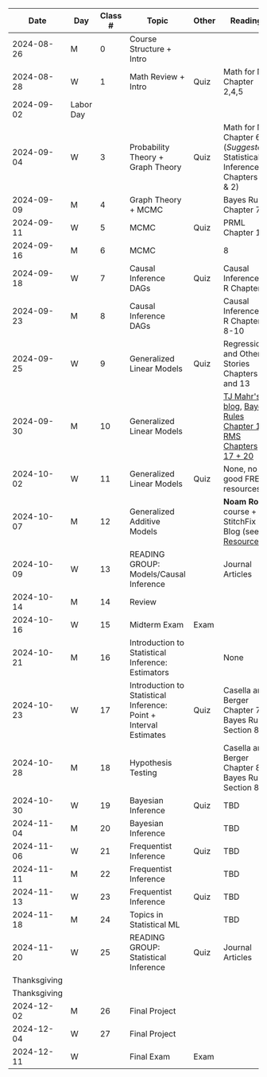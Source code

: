 | Date | Day | Class \# | Topic | Other | Reading |
|----------|----------|----------|----------|----------|-----------------------|
| 2024-08-26 | M | 0 | Course Structure + Intro |  |  |
| 2024-08-28 | W | 1 | Math Review + Intro | Quiz | Math for ML Chapter 2,4,5 |
| 2024-09-02 | Labor Day |  |  |  |  |
| 2024-09-04 | W | 3 | Probability Theory + Graph Theory | Quiz | Math for ML Chapter 6 (*Suggested*: Statistical Inference Chapters 1 & 2) |
| 2024-09-09 | M | 4 | Graph Theory + MCMC |  | Bayes Rules Chapter 7 |
| 2024-09-11 | W | 5 | MCMC | Quiz | PRML Chapter 11 |
| 2024-09-16 | M | 6 | MCMC |  | 8 |
| 2024-09-18 | W | 7 | Causal Inference DAGs | Quiz | Causal Inference in R Chapter 5 |
| 2024-09-23 | M | 8 | Causal Inference DAGs |  | Causal Inference in R Chapter 8-10 |
| 2024-09-25 | W | 9 | Generalized Linear Models | Quiz | Regression and Other Stories Chapters 8 and 13 |
| 2024-09-30 | M | 10 | Generalized Linear Models |  | [TJ Mahr's blog](https://www.tjmahr.com/plotting-partial-pooling-in-mixed-effects-models/), [Bayes Rules Chapter 17](https://www.bayesrulesbook.com/chapter-17), [RMS Chapters 17 + 20](https://hbiostat.org/rmsc) |
| 2024-10-02 | W | 11 | Generalized Linear Models | Quiz | None, no good FREE resources :( |
| 2024-10-07 | M | 12 | Generalized Additive Models |  | **Noam Ross** course + StitchFix Blog (see [Resources](https://github.com/chelseaparlett/CPSC540ParlettPelleriti/blob/main/Admin/Resources.md)) |
| 2024-10-09 | W | 13 | READING GROUP: Models/Causal Inference |  | Journal Articles |
| 2024-10-14 | M | 14 | Review |  |  |
| 2024-10-16 | W | 15 | Midterm Exam | Exam |  |
| 2024-10-21 | M | 16 | Introduction to Statistical Inference: Estimators |  | None |
| 2024-10-23 | W | 17 | Introduction to Statistical Inference: Point + Interval Estimates | Quiz | Casella and Berger Chapter 7, Bayes Rules Section 8.1 |
| 2024-10-28 | M | 18 | Hypothesis Testing |  | Casella and Berger Chapter 8, Bayes Rules Section 8.2 |
| 2024-10-30 | W | 19 | Bayesian Inference | Quiz | TBD |
| 2024-11-04 | M | 20 | Bayesian Inference |  | TBD |
| 2024-11-06 | W | 21 | Frequentist Inference | Quiz | TBD |
| 2024-11-11 | M | 22 | Frequentist Inference |  | TBD |
| 2024-11-13 | W | 23 | Frequentist Inference | Quiz | TBD |
| 2024-11-18 | M | 24 | Topics in Statistical ML |  | TBD |
| 2024-11-20 | W | 25 | READING GROUP: Statistical Inference | Quiz | Journal Articles |
| Thanksgiving |  |  |  |  |  |
| Thanksgiving |  |  |  |  |  |
| 2024-12-02 | M | 26 | Final Project |  |  |
| 2024-12-04 | W | 27 | Final Project |  |  |
| 2024-12-11 | W |  | Final Exam | Exam |  |
